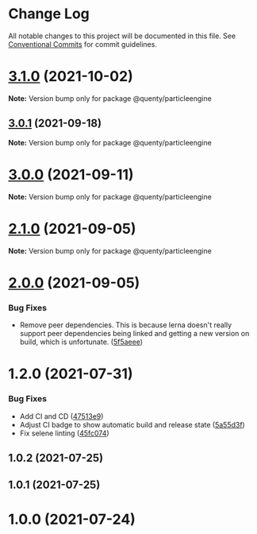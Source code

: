 # Change Log

All notable changes to this project will be documented in this file.
See [Conventional Commits](https://conventionalcommits.org) for commit guidelines.

# [3.1.0](https://github.com/Quenty/NevermoreEngine/compare/@quenty/particleengine@3.0.1...@quenty/particleengine@3.1.0) (2021-10-02)

**Note:** Version bump only for package @quenty/particleengine





## [3.0.1](https://github.com/Quenty/NevermoreEngine/compare/@quenty/particleengine@3.0.0...@quenty/particleengine@3.0.1) (2021-09-18)

**Note:** Version bump only for package @quenty/particleengine





# [3.0.0](https://github.com/Quenty/NevermoreEngine/compare/@quenty/particleengine@2.1.0...@quenty/particleengine@3.0.0) (2021-09-11)

**Note:** Version bump only for package @quenty/particleengine





# [2.1.0](https://github.com/Quenty/NevermoreEngine/compare/@quenty/particleengine@2.0.0...@quenty/particleengine@2.1.0) (2021-09-05)

**Note:** Version bump only for package @quenty/particleengine





# [2.0.0](https://github.com/Quenty/NevermoreEngine/compare/@quenty/particleengine@1.2.0...@quenty/particleengine@2.0.0) (2021-09-05)


### Bug Fixes

* Remove peer dependencies. This is because lerna doesn't really support peer dependencies being linked and getting a new version on build, which is unfortunate. ([5f5aeee](https://github.com/Quenty/NevermoreEngine/commit/5f5aeeea8de9975435309e53679f0ef7064f9dd0))





# 1.2.0 (2021-07-31)


### Bug Fixes

* Add CI and CD ([47513e9](https://github.com/Quenty/NevermoreEngine/commit/47513e9b568162707534af132396dd8756947dd3))
* Adjust CI badge to show automatic build and release state ([5a55d3f](https://github.com/Quenty/NevermoreEngine/commit/5a55d3f19bf8d66a760d67da9b56ed47fab74656))
* Fix selene linting ([45fc074](https://github.com/Quenty/NevermoreEngine/commit/45fc07489ee59127ac6582689f19a0e87c1e5b5a))



## 1.0.2 (2021-07-25)



## 1.0.1 (2021-07-25)



# 1.0.0 (2021-07-24)
